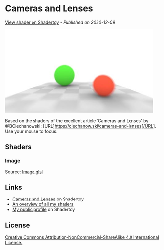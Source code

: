 ﻿# Cameras and Lenses
[View shader on Shadertoy](https://www.shadertoy.com/view/wdyBRV) - _Published on 2020-12-09_ 

![thumbnail](./thumbnail.jpg)

Based on the shaders of the excellent article 'Cameras and Lenses' by @BCiechanowski: [URL]https://ciechanow.ski/cameras-and-lenses[/URL]. Use your mouse to focus.
## Shaders

### Image

Source: [Image.glsl](./Image.glsl)

## Links
* [Cameras and Lenses](https://www.shadertoy.com/view/wdyBRV) on Shadertoy
* [An overview of all my shaders](https://reindernijhoff.net/shadertoy/)
* [My public profile](https://www.shadertoy.com/user/reinder) on Shadertoy

## License

[Creative Commons Attribution-NonCommercial-ShareAlike 4.0 International License.](https://creativecommons.org/licenses/by-nc-sa/4.0/)
